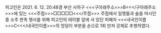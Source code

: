 피고인은 2021. 6. 12. 20:48경 부산 사하구 <<<구아래주소>>>B<<</구아래주소>>>에 있는 <<<주점>>>□□□□□<<</주점>>> 주점에서 일행들과 술을 마시던 중 소주 판촉 행사를 위해 피고인의 테이블 앞에 서 있던 피해자 <<<내국인이름>>>C<<</내국인이름>>>의 엉덩이 부분을 손으로 1회 만져 강제로 추행하였다.